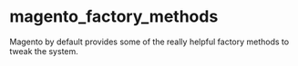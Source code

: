 # magento_factory_methods
Magento by default provides some of the really helpful factory methods to tweak the system. 
